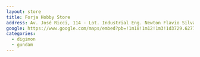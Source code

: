 ```yaml
---
layout: store
title: Forja Hobby Store
address: Av. José Ricci, 114 - Lot. Industrial Eng. Newton Flavio Silva Pinto, Mirassol - SP, 15134-128
google: https://www.google.com/maps/embed?pb=!1m18!1m12!1m3!1d3729.627735207421!2d-49.480329224975165!3d-20.80634308078784!2m3!1f0!2f0!3f0!3m2!1i1024!2i768!4f13.1!3m3!1m2!1s0x94bdaf84eee4b9ef%3A0x812d16d46d1ec904!2sForja%20Hobby%20Store!5e0!3m2!1spt-BR!2sbr!4v1758739039464!5m2!1spt-BR!2sbr
categories:
  - digimon
  - gundam
---
```

